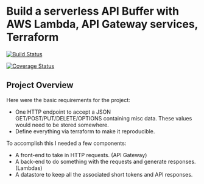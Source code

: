 Build a serverless API Buffer with AWS Lambda, API Gateway services, Terraform
===============================================================================
[![Build Status](https://travis-ci.org/d2si-oss/demo-aws-lambda-buffer-api.svg?branch=master)](https://travis-ci.org/d2si-oss/demo-aws-lambda-buffer-api)

[![Coverage Status](https://coveralls.io/repos/github/d2si-oss/demo-aws-lambda-buffer-api/badge.svg)](https://coveralls.io/github/d2si-oss/demo-aws-lambda-buffer-api)

Project Overview
----------------

Here were the basic requirements for the project:

- One HTTP endpoint to accept a JSON GET/POST/PUT/DELETE/OPTIONS containing misc data. These values would need to be stored somewhere.
- Define everything via terraform to make it reproducible.

To accomplish this I needed a few components:

- A front-end to take in HTTP requests. (API Gateway)
- A back-end to do something with the requests and generate responses. (Lambdas)
- A datastore to keep all the associated short tokens and API responses.
